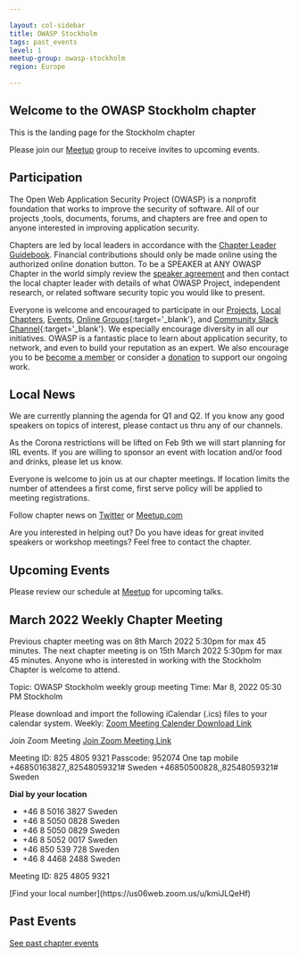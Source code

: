 ```yaml
---

layout: col-sidebar
title: OWASP Stockholm
tags: past_events
level: 1
meetup-group: owasp-stockholm
region: Europe

---
```

## Welcome to the OWASP Stockholm chapter
This is the landing page for the Stockholm chapter

Please join our [Meetup](https://www.meetup.com/owasp-stockholm/) group to receive invites to upcoming events.

## Participation
The Open Web Application Security Project (OWASP) is a nonprofit foundation that works to improve the security of software. All of our projects ,tools, documents, forums, and chapters are free and open to anyone interested in improving application security. 

Chapters are led by local leaders in accordance with the [Chapter Leader Guidebook](/www-policy/guidebook/chapter-leader). Financial contributions should only be made online using the authorized online donation button. To be a SPEAKER at ANY OWASP Chapter in the world simply review the [speaker agreement](/www-policy/legal/speaker-agreement) and then contact the local chapter leader with details of what OWASP Project, independent research, or related software security topic you would like to present.

Everyone is welcome and encouraged to participate in our [Projects](/projects), [Local Chapters](/chapters), [Events](/events), [Online Groups](https://groups.google.com/a/owasp.com/){:target='_blank'}, and [Community Slack Channel](https://owasp.slack.com/){:target='_blank'}. We especially encourage diversity in all our initiatives. OWASP is a fantastic place to learn about application security, to network, and even to build your reputation as an expert. We also encourage you to be [become a member](/membership) or consider a [donation](/donate) to support our ongoing work.

## Local News
We are currently planning the agenda for Q1 and Q2. If you know any good speakers on topics of interest, please contact us thru any of our channels. 

As the Corona restrictions will be lifted on Feb 9th we will start planning for IRL events. If you are willing to sponsor an event with location and/or food and drinks, please let us know.

Everyone is welcome to join us at our chapter meetings. If location limits the number of attendees a first come, first serve policy will be applied to meeting registrations.

Follow chapter news on [Twitter](https://twitter.com/owaspstockholm) or [Meetup.com](https://www.meetup.com/OWASP-Stockholm)

Are you interested in helping out? Do you have ideas for great invited
speakers or workshop meetings? Feel free to contact the chapter.

## Upcoming Events
Please review our schedule at [Meetup](https://www.meetup.com/owasp-stockholm/) for upcoming talks.

## March 2022 Weekly Chapter Meeting
Previous chapter meeting was on 8th March 2022 5:30pm for max 45 minutes.
The next chapter meeting is on 15th March 2022 5:30pm for max 45 minutes. Anyone who is interested in working with the Stockholm Chapter is welcome to attend.

Topic: OWASP Stockholm weekly group meeting
Time: Mar 8, 2022 05:30 PM Stockholm


Please download and import the following iCalendar (.ics) files to your calendar system.
Weekly: [Zoom Meeting Calender Download Link](https://us06web.zoom.us/meeting/tZYoc-GoqzIpGNUc8bLnKL8a1phkjCXAeY1v/ics?icsToken=98tyKuGqqz8iGtGcsxuGRpwQGY-gWfTwmFhejY1on0fnLy54Tlv3Z_JKObhcKPnV)


Join Zoom Meeting
[Join Zoom Meeting Link](https://us06web.zoom.us/j/82548059321?pwd=Yk9oOFkwZE9FV2RvdFJhRE1WbmQzUT09)

Meeting ID: 825 4805 9321
Passcode: 952074
One tap mobile
+46850163827,,82548059321# Sweden
+46850500828,,82548059321# Sweden
<p>

**Dial by your location**
<ul>
        <li>+46 8 5016 3827 Sweden</li>
        <li>+46 8 5050 0828 Sweden</li>
        <li>+46 8 5050 0829 Sweden</li>
        <li>+46 8 5052 0017 Sweden</li>
        <li>+46 850 539 728 Sweden</li>
        <li>+46 8 4468 2488 Sweden</li>
        </ul>
Meeting ID: 825 4805 9321<p>
[Find your local number](https://us06web.zoom.us/u/kmiJLQeHf)




## Past Events
[See past chapter events](https://owasp.org/www-chapter-stockholm/past_events.html)
